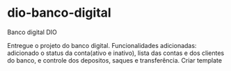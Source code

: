 # dio-banco-digital
Banco digital DIO

Entregue o projeto do banco digital. Funcionalidades adicionadas: adicionado o status da conta(ativo e inativo), lista das contas e dos clientes do banco, e controle dos depositos, saques e transferência. Criar template
